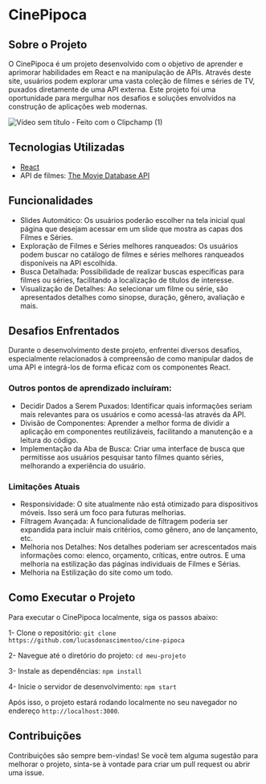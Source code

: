# CinePipoca
## Sobre o Projeto
O CinePipoca é um projeto desenvolvido com o objetivo de aprender e aprimorar habilidades em React e na manipulação de APIs. Através deste site, usuários podem explorar uma vasta coleção de filmes e séries de TV, puxados diretamente de uma API externa. Este projeto foi uma oportunidade para mergulhar nos desafios e soluções envolvidos na construção de aplicações web modernas.

![Vídeo sem título ‐ Feito com o Clipchamp (1)](https://github.com/lucasdonascimentoo/cine-pipoca/assets/63742698/fff5e00a-cebc-48f9-b585-a53deeef86c9)

## Tecnologias Utilizadas
- [React](https://react.dev)
- API de filmes: [The Movie Database API](https://developer.themoviedb.org/docs/getting-started)
## Funcionalidades
- Slides Automático: Os usuários poderão escolher na tela inicial qual página que desejam acessar em um slide que mostra as capas dos Filmes e Séries.
- Exploração de Filmes e Séries melhores ranqueados: Os usuários podem buscar no catálogo de filmes e séries melhores ranqueados disponíveis na API escolhida.
- Busca Detalhada: Possibilidade de realizar buscas específicas para filmes ou séries, facilitando a localização de títulos de interesse.
- Visualização de Detalhes: Ao selecionar um filme ou série, são apresentados detalhes como sinopse, duração, gênero, avaliação e mais.
## Desafios Enfrentados
Durante o desenvolvimento deste projeto, enfrentei diversos desafios, especialmente relacionados à compreensão de como manipular dados de uma API e integrá-los de forma eficaz com os componentes React. 


### Outros pontos de aprendizado incluíram:

- Decidir Dados a Serem Puxados: Identificar quais informações seriam mais relevantes para os usuários e como acessá-las através da API.
- Divisão de Componentes: Aprender a melhor forma de dividir a aplicação em componentes reutilizáveis, facilitando a manutenção e a leitura do código.
- Implementação da Aba de Busca: Criar uma interface de busca que permitisse aos usuários pesquisar tanto filmes quanto séries, melhorando a experiência do usuário.
### Limitações Atuais
- Responsividade: O site atualmente não está otimizado para dispositivos móveis. Isso será um foco para futuras melhorias.
- Filtragem Avançada: A funcionalidade de filtragem poderia ser expandida para incluir mais critérios, como gênero, ano de lançamento, etc.
- Melhoria nos Detalhes: Nos detalhes poderiam ser acrescentados mais informações como: elenco, orçamento, críticas, entre outros. E uma melhoria na estilização das páginas individuais de Filmes e Sérias.
- Melhoria na Estilização do site como um todo.
## Como Executar o Projeto
Para executar o CinePipoca localmente, siga os passos abaixo:

1- Clone o repositório:
  `git clone https://github.com/lucasdonascimentoo/cine-pipoca`

2- Navegue até o diretório do projeto:
  `cd meu-projeto`

3- Instale as dependências:
  `npm install`

4- Inicie o servidor de desenvolvimento:
  `npm start`


Após isso, o projeto estará rodando localmente no seu navegador no endereço `http://localhost:3000`.

## Contribuições
Contribuições são sempre bem-vindas! Se você tem alguma sugestão para melhorar o projeto, sinta-se à vontade para criar um pull request ou abrir uma issue.
